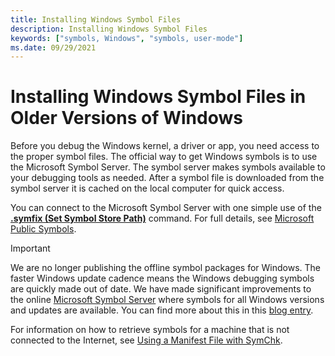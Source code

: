 ```yaml
---
title: Installing Windows Symbol Files
description: Installing Windows Symbol Files
keywords: ["symbols, Windows", "symbols, user-mode"]
ms.date: 09/29/2021
---
```


# Installing Windows Symbol Files in Older Versions of Windows

Before you debug the Windows kernel, a driver or app, you need access to the proper symbol files. The official way to get Windows symbols is to use the Microsoft Symbol Server. The symbol server makes symbols available to your debugging tools as needed. After a symbol file is downloaded from the symbol server it is cached on the local computer for quick access. 

You can connect to the Microsoft Symbol Server with one simple use of the [**.symfix (Set Symbol Store Path)**](../debuggercmds/-symfix--set-symbol-store-path-.md) command. For full details, see [Microsoft Public Symbols](microsoft-public-symbols.md).

> [!IMPORTANT]
> We are no longer publishing the offline symbol packages for Windows. The faster Windows update cadence means the Windows debugging symbols are quickly made out of  date. We have made significant improvements to the online [Microsoft Symbol Server](microsoft-public-symbols.md) where symbols for all Windows versions and updates are available. You can find more about this in this [blog entry](/archive/blogs/windbg/update-on-microsofts-symbol-server). 
>
> For information on how to retrieve symbols for a machine that is not connected to the Internet, see [Using a Manifest File with SymChk](using-a-manifest-file-with-symchk.md).

